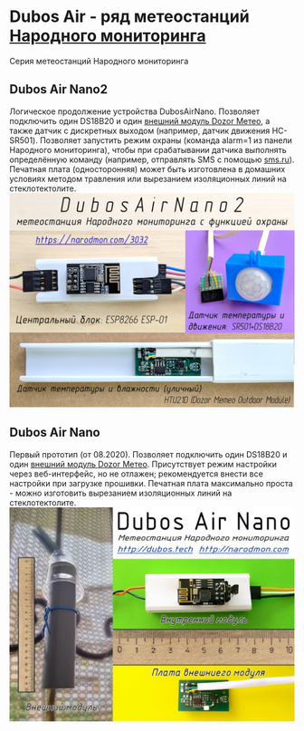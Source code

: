# Dubos Air - ряд метеостанций [Народного мониторинга](https://narodmon.com)
Серия метеостанций Народного мониторинга

## Dubos Air Nano2
Логическое продолжение устройства DubosAirNano. Позволяет подключить один DS18B20 и один [внешний модуль Dozor Метео](https://dozorfeo.ru/posts/blog/dozor-mini-device/), а также датчик с дискретных выходом (например, датчик движения HC-SR501). 
Позволяет запустить режим охраны (команда alarm=1 из панели Народного мониторинга), чтобы при срабатывании датчика выполнять определённую команду (например, отправлять SMS  с помощью [sms.ru](http://sms.ru)).
Печатная плата (односторонняя) может быть изготовлена в домашних условиях методом травления или вырезанием изоляционных линий на стеклотектолите.
![Баннер "DubosAirNano2"](https://github.com/Dubos1210/DubosAir/raw/main/img/DubosAirNano2.jpg)

## Dubos Air Nano
Первый прототип (от 08.2020). Позволяет подключить один DS18B20 и один [внешний модуль Dozor Метео](https://dozorfeo.ru/posts/blog/dozor-mini-device/). Присутствует режим настройки через веб-интерфейс, но не отлажен; рекомендуется внести все настройки при загрузке прошивки. Печатная плата максимально проста - можно изготовить вырезанием изоляционных линий на стеклотектолите.
![Баннер "DubosAirNano"](https://github.com/Dubos1210/DubosAir/raw/main/img/DubosAirNano.jpg)
